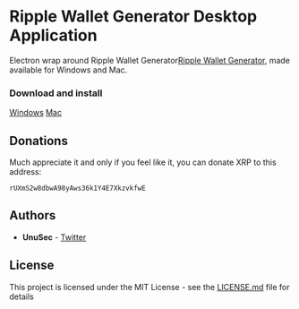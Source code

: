 # Ripple Wallet Generator Desktop Application

Electron wrap around Ripple Wallet Generator[Ripple Wallet Generator](https://github.com/unusec/ripple-wallet-generator.git), made available for Windows and Mac.


### Download and install

[Windows]()
[Mac]()


## Donations

Much appreciate it and only if you feel like it, you can donate XRP to this address:

```
rUXmS2w8dbwA98yAws36k1Y4E7XkzvkfwE
```


## Authors

* **UnuSec** - [Twitter](https://twitter.com/UnuSec)


## License

This project is licensed under the MIT License - see the [LICENSE.md](LICENSE.md) file for details